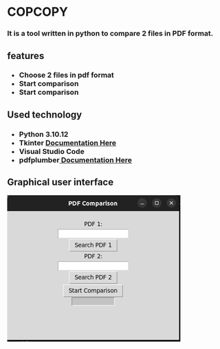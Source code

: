<h1>COPCOPY</h1>
<h3>It is a tool written in python to compare 2 files in PDF format.</h3>

<h2>features</h2>

<h3>
    <ul>
        <li>Choose 2 files in pdf format</li>
        <li>Start comparison</li> 
        <li>Start comparison</li> 
    </ul>
</h3>


<h2>Used technology</h2>
<h3>
    <ul>
        <li>Python 3.10.12</li>
        <li>Tkinter <a href="https://docs.python.org/es/3/library/tkinter.html"> Documentation Here</a></li> 
        <li>Visual Studio Code </li> 
        <li>pdfplumber<a href="https://pypi.org/project/pdfplumber/"> Documentation Here</a></li> 
    </ul>
</h3>

<h2>Graphical user interface</h2>
<img src="https://github.com/willR30/Copcopy/blob/main/Screenshot%20from%202023-09-29%2014-05-16.png">
